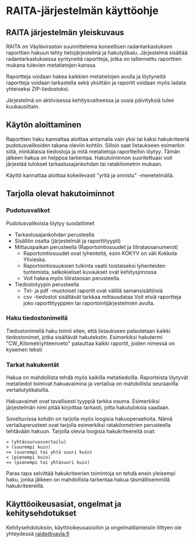 # RAITA-järjestelmän käyttöohje

## RAITA järjestelmän yleiskuvaus

RAITA on Väyläviraston suunnittelema koneellisen radantarkastuksen raporttien hakuun tehty tietojärjestelmä ja hakutyökalu. Järjestelmä sisältää radantarkastuksessa syntyneitä raportteja, jotka on tallennettu raporttien mukana tulevien metatietojen kanssa.

Raportteja voidaan hakea kaikkien metatietojen avulla ja löytyneitä raportteja voidaan tarkastella sekä yksittäin ja raportit voidaan myös ladata yhteiseksi ZIP-tiedostoksi.

Järjestelmä on aktiivisessa kehitysvaiheessa ja uusia päivityksiä tulee kuukausittain.

## Käytön aloittaminen

Raporttien haku kannattaa aloittaa antamalla vain yksi tai kaksi hakukriteeriä pudotusvalikoiden takana oleviin kohtiin. Silloin saat listaukseen esimerkin siitä, minkälaisia tiedostoja ja mitä metatietoja raportteihin löytyy. Tämän jälkeen hakua on helppoa tarkentaa. Hakutoiminnon suoritettuasi voit järjestää tulokset tarkastusajankohdan tai ratakilometrin mukaan.

Käyttö kannattaa aloittaa kokeilevasti "yritä ja onnistu" -menetelmällä.

## Tarjolla olevat hakutoiminnot

### Pudotusvalikot

Pudotusvalikoista löytyy suodattimet

- Tarkastusajankohdan perusteella
- Sisällön osalta (järjestelmät ja raporttityypit)
- Mittauspaikan perusteella (Raportointiosuudet ja tilirataosanumerot)
  - Raportointiosuudet ovat lyhenteitä, esim KOKYV on väli Kokkola Ylivieska.
  - Raportointiosuuksien tulkinta vaatii toistaiseksi lyhenteiden tuntemista, selkokieliset kuvaukset ovat kehitysjonossa
  - Voit hakea myös tilirataosan perusteella.
- Tiedostotyypin perusteella
  - Txt- ja pdf -muotoiset raportit ovat välillä samansisältöisiä
  - csv -tiedostot sisältävät tarkkaa mittausdataa
    Voit etsiä raportteja joko raporttityyppien tai raportointijärjestelmien avulla.

### Haku tiedostonimellä

Tiedostonimellä haku toimii siten, että listaukseen palautetaan kaikki tiedostonimet, jotka sisältävät hakutekstin. Esimerkiksi hakutermi "CW_Kilometriyhteenveto" palauttaa kaikki raportit, joiden nimessä on kyseinen teksti

### Tarkat hakukentät

Hakua on mahdollista tehdä myös kaikilla metatiedoilla. Raporteista löytyvät metatiedot toimivat hakuavaimina ja vertailua on mahdollista seuraavilla vertailutyökaluilla.

Hakuavaimet ovat tavallisesti tyyppiä tarkka osuma. Esimerkiksi järjestelmän nimi pitää kirjoittaa tarkasti, jotta hakutuloksia saadaan.

Soveltuvissa kohdin on tarjolla myös loogisia hakuoperaatioita. Nämä vertailuperusteet ovat tarjolla esimerkiksi ratakilometrien perusteella tehtävään hakuun. Tarjolla olevia loogisia hakukriteereitä ovat:

```
= (yhtäsuuruusvertailu)
> (suurempi kuin)
>= (suurempi tai yhtä suuri kuin)
< (pienempi kuin)
<= (pienempi tai yhtäsuuri kuin)
```

Paras tapa selvittää hakukriteerien toimintoja on tehdä ensin yleisempi haku, jonka jälkeen on mahdollista tarkentaa hakua täsmällisemmillä hakukriteereillä.

## Käyttöoikeusasiat, ongelmat ja kehitysehdotukset

Kehitysehdotuksiin, käyttöoikeusasioihin ja ongelmatilanteisiin liittyen ole yhteydessä raide@vayla.fi
